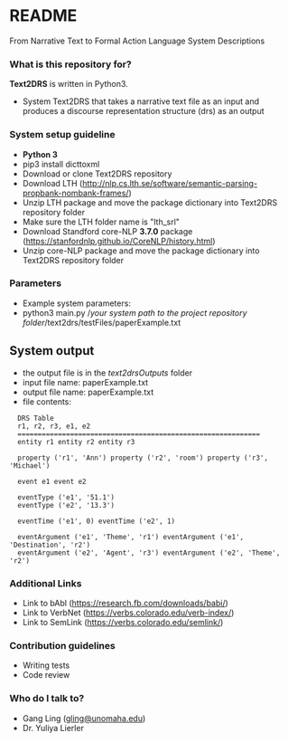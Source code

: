 # README #

From Narrative Text to Formal Action Language System Descriptions

### What is this repository for? ###

**Text2DRS** is written in Python3.

* System Text2DRS that takes a narrative text file as an input and produces a discourse representation structure (drs) as an output

### System setup guideline ###

* **Python 3**
* pip3 install dicttoxml
* Download or clone Text2DRS repository
* Download LTH (http://nlp.cs.lth.se/software/semantic-parsing-propbank-nombank-frames/)
* Unzip LTH package and move the package dictionary into Text2DRS repository folder
* Make sure the LTH folder name is "lth_srl"
* Download Standford core-NLP **3.7.0** package (https://stanfordnlp.github.io/CoreNLP/history.html)
* Unzip core-NLP package and move the package dictionary into Text2DRS repository folder

### Parameters ###

* Example system parameters:
* python3 main.py /*your system path to the project repository folder*/text2drs/testFiles/paperExample.txt


## System output ###

* the output file is in the *text2drsOutputs* folder
* input file name: paperExample.txt
* output file name: paperExample.txt
* file contents:
```
  DRS Table
  r1, r2, r3, e1, e2
  ============================================================
  entity r1 entity r2 entity r3

  property ('r1', 'Ann') property ('r2', 'room') property ('r3', 'Michael')

  event e1 event e2

  eventType ('e1', '51.1')
  eventType ('e2', '13.3')

  eventTime ('e1', 0) eventTime ('e2', 1)

  eventArgument ('e1', 'Theme', 'r1') eventArgument ('e1', 'Destination', 'r2')
  eventArgument ('e2', 'Agent', 'r3') eventArgument ('e2', 'Theme', 'r2')
```

### Additional Links ###

* Link to bAbl (https://research.fb.com/downloads/babi/)
* Link to VerbNet (https://verbs.colorado.edu/verb-index/)
* Link to SemLink (https://verbs.colorado.edu/semlink/)

### Contribution guidelines ###

* Writing tests
* Code review

### Who do I talk to? ###

* Gang Ling (gling@unomaha.edu)
* Dr. Yuliya Lierler